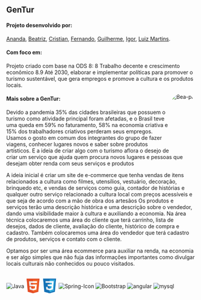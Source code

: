 ## GenTur 

#### Projeto desenvolvido por: #### 

[Ananda](https://github.com/nan1b), [Beatriz](https://github.com/beamoreli), [Cristian](github.com/criswagmaker), [Fernando](https://github.com/Fernandohfc592758), [Guilherme](https://github.com/GuiStefanin), [Igor](https://github.com/Igorss4), [Luiz Martins](https://github.com/LuizR-Martins).


#### Com foco em: ####  

Projeto criado com base na ODS 8:
 8 Trabalho decente e crescimento econômico
 8.9 Até 2030, elaborar e implementar políticas para promover o turismo sustentável, que gera empregos e promove a cultura e os produtos locais.
 
  <img align="right" alt="Bea-pic" height="150" style="border-radius:50px;" src="https://media.discordapp.net/attachments/972101999095087135/972214133070123038/logoGenTur.png">
</div>
 
 #### Mais sobre a GenTur: #### 
 
Devido a pandemia 35% das cidades brasileiras que possuem o turismo como atividade principal foram afetadas, e o Brasil teve uma queda em 59%  no faturamento,  58% na economia criativa e 15% dos trabalhadores criativos perderam seus empregos.
Usamos o gosto em comum dos integrantes do grupo de fazer viagens, conhecer lugares novos e saber sobre produtos artísticos. E a ideia de criar algo com o turismo aflora o desejo de criar um serviço que ajuda quem procura novos lugares e pessoas que desejam obter renda com seus serviços e produtos
 
A ideia inicial é criar um site de e-commerce que tenha vendas de itens relacionados a cultura como filmes, utensílios, vestuário, decoração, brinquedo etc, e vendas de serviços como guia, contador de histórias e qualquer outro serviço relacionado a cultura local com preços acessíveis e que seja de acordo com a mão de obra dos artesãos  Os produtos e serviços terão uma descrição histórica e uma descrição sobre o vendedor, dando uma visibilidade maior à cultura e auxiliando a economia. Na área técnica colocaremos uma área do cliente que terá carrinho, lista de desejos, dados de cliente, avaliação do cliente, histórico de compra e  cadastro. Também colocaremos uma área do vendedor que terá cadastro de produtos, serviços e contato com o cliente.
 
Optamos por ser uma área ecommerce para auxiliar na renda, na economia e ser algo simples que não fuja das informações importantes como divulgar  locais culturais não conhecidos ou pouco visitados.


 <div style="display: inline_block"><br>
 <img align="center" alt="Java" height="50" width="50" <img src="https://cdn.jsdelivr.net/gh/devicons/devicon/icons/java/java-original.svg" />
 <img align="center" alt="HTML" height="40" width="40" src="https://raw.githubusercontent.com/devicons/devicon/master/icons/html5/html5-original.svg"/>
 <img align="center" alt="CSS" height="40" width="40" src="https://raw.githubusercontent.com/devicons/devicon/master/icons/css3/css3-original.svg"/>
 <img align="center" alt="Spring-Icon" height="50" width="50" src="https://1.bp.blogspot.com/-trIS3Iz94SE/YIr3iwBC23I/AAAAAAAAtVQ/oieBThHJU3wPJkGOATDSvi6RySwlowM5ACLcBGAsYHQ/s452/spring-logo.png"/>
<img align="center" alt="Bootstrap" height="50" width="50" src="https://cdn.jsdelivr.net/gh/devicons/devicon/icons/bootstrap/bootstrap-original.svg"/>
<img align="center" alt="angular" height="50" width="50" src="https://cdn.jsdelivr.net/gh/devicons/devicon/icons/angularjs/angularjs-original.svg" />
 <img align="center" alt="mysql" height="50" width="50" src="https://cdn.jsdelivr.net/gh/devicons/devicon/icons/mysql/mysql-original.svg" />

